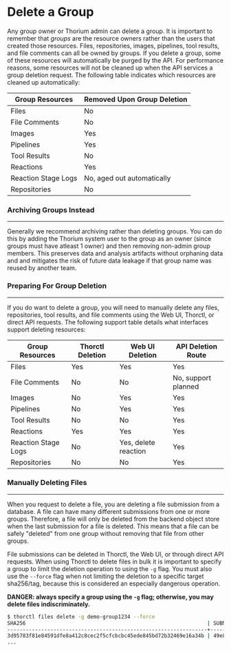 # Delete a Group

Any group owner or Thorium admin can delete a group. It is important to remember that *groups* are the resource owners rather than the users that created those resources. Files, repositories, images, pipelines, tool results, and file comments can all be owned by groups. If you delete a group, some of these resources will automatically be purged by the API. For performance reasons, some resources will not be cleaned up when the API services a group deletion request. The following table indicates which resources are cleaned up automatically:

| Group Resources | Removed Upon Group Deletion |
| --- | ---------- |
| Files | No|
| File Comments | No |
| Images | Yes |
| Pipelines | Yes |
| Tool Results | No |
| Reactions | Yes |
| Reaction Stage Logs | No, aged out automatically |
| Repositories | No |

### Archiving Groups Instead
---
Generally we recommend archiving rather than deleting groups. You can do this by adding the Thorium system user to the group as an owner (since groups must have atleast 1 owner) and then removing non-admin group members. This preserves data and analysis artifacts without orphaning data and and mitigates the risk of future data leakage if that group name was reused by another team. 


### Preparing For Group Deletion
---
If you do want to delete a group, you will need to manually delete any files, repositories, tool results, and file comments using the Web UI, Thorctl, or direct API requests. The following support table details what interfaces support deleting resources:

| Group Resources | Thorctl Deletion | Web UI Deletion | API Deletion Route |
| --- | ---------- | ---------- | ---------- |
| Files | Yes | Yes | Yes |
| File Comments | No | No | No, support planned |
| Images | No | Yes | Yes |
| Pipelines | No | Yes | Yes |
| Tool Results | No | No | Yes |
| Reactions | Yes | Yes | Yes |
| Reaction Stage Logs | No | Yes, delete reaction | Yes |
| Repositories | No | No | Yes |

### Manually Deleting Files
---
When you request to delete a file, you are deleting a file submission from a database. A file can have many different submissions from one or more groups. Therefore, a file will only be deleted from the backend object store when the last submission for a file is deleted. This means that a file can be safely "deleted" from one group without removing that file from other groups.

File submissions can be deleted in Thorctl, the Web UI, or through direct API requests. When using Thorctl to delete files in bulk it is important to specify a group to limit the deletion operation to using the `-g` flag. You must also use the `--force` flag when not limiting the deletion to a specific target sha256/tag, because this is considered an especially dangerous operation.

**DANGER: always specify a group using the `-g` flag; otherwise, you may delete files indiscriminately.**

```bash
$ thorctl files delete -g demo-group1234 --force
SHA256                                                           | SUBMISSION                          
-----------------------------------------------------------------+--------------------------------------
3d95783f81e84591dfe8a412c8cec2f5cfcbcbc45ede845bd72b32469e16a34b | 49e8a48b-8ba6-427c-96a9-02a4a9e5ff78 |
...
```
